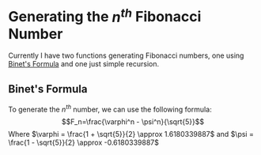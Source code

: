 # Generating the $n^{th}$ Fibonacci Number
Currently I have two functions generating Fibonacci numbers, one using [Binet's Formula](https://en.wikipedia.org/wiki/Fibonacci_number#Relation_to_the_golden_ratio) and one just simple recursion.

## Binet's Formula
To generate the $n^{th}$ number, we can use the following formula:
$$F_n=\frac{\varphi^n - \psi^n}{\sqrt{5}}$$
Where $\varphi = \frac{1 + \sqrt{5}}{2} \approx 1.6180339887$ and $\psi = \frac{1 - \sqrt{5}}{2} \approx -0.6180339887$